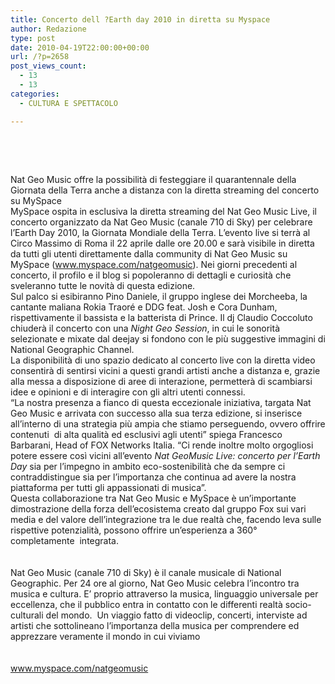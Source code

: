 ```yaml
---
title: Concerto dell ?Earth day 2010 in diretta su Myspace
author: Redazione
type: post
date: 2010-04-19T22:00:00+00:00
url: /?p=2658
post_views_count:
  - 13
  - 13
categories:
  - CULTURA E SPETTACOLO

---
```

&nbsp;

&nbsp;

<div>
  Nat Geo Music offre la possibilit&agrave; di festeggiare il quarantennale della Giornata della Terra anche a distanza con la diretta streaming del concerto su MySpace
</div>

<div>
  MySpace ospita in esclusiva la diretta streaming del Nat Geo Music Live, il concerto organizzato da Nat Geo Music (canale 710 di Sky) per celebrare l&rsquo;Earth Day 2010, la Giornata Mondiale della Terra. L&rsquo;evento live si terr&agrave; al Circo Massimo di Roma il 22 aprile dalle ore 20.00 e sar&agrave; visibile in diretta da tutti gli utenti direttamente dalla community di Nat Geo Music su MySpace (<a href="https://www.myspace.com/natgeomusic">www.myspace.com/natgeomusic</a>). Nei giorni precedenti al concerto, il profilo e il blog si popoleranno di dettagli e curiosit&agrave; che sveleranno tutte le novit&agrave; di questa edizione.
</div>

<div>
  Sul palco si esibiranno Pino Daniele, il gruppo inglese dei Morcheeba, la cantante maliana Rokia Traor&eacute; e DDG feat. Josh e Cora Dunham, rispettivamente il bassista e la batterista di Prince. Il dj Claudio Coccoluto chiuder&agrave; il concerto con una <i>Night Geo Session</i>, in cui le sonorit&agrave; selezionate e mixate dal deejay si fondono con le pi&ugrave; suggestive immagini di National Geographic Channel.
</div>

<div>
  La disponibilit&agrave; di uno spazio dedicato al concerto live con la diretta video consentir&agrave; di sentirsi vicini a questi grandi artisti anche a distanza e, grazie alla messa a disposizione di aree di interazione, permetter&agrave; di scambiarsi idee e opinioni e di interagire con gli altri utenti connessi.
</div>

<div>
  &ldquo;La nostra presenza a fianco di questa eccezionale iniziativa, targata Nat Geo Music e arrivata con successo alla sua terza edizione, si inserisce all&rsquo;interno di una strategia pi&ugrave; ampia che stiamo perseguendo, ovvero offrire contenuti&nbsp; di alta qualit&agrave; ed esclusivi agli utenti&rdquo; spiega Francesco Barbarani, Head of FOX Networks Italia. &ldquo;Ci rende inoltre molto orgogliosi potere essere cos&igrave; vicini all&rsquo;evento <i>Nat GeoMusic Live: concerto per l&rsquo;Earth Day</i> sia per l&rsquo;impegno in ambito eco&#45;sostenibilit&agrave; che da sempre ci contraddistingue sia per l&rsquo;importanza che continua ad avere la nostra piattaforma per tutti gli appassionati di musica&rdquo;.
</div>

<div>
  Questa collaborazione tra Nat Geo Music e MySpace &egrave; un&rsquo;importante dimostrazione della forza dell&rsquo;ecosistema creato dal gruppo Fox sui vari media e del valore dell&rsquo;integrazione tra le due realt&agrave; che, facendo leva sulle rispettive potenzialit&agrave;, possono offrire un&rsquo;esperienza a 360&deg; completamente&nbsp; integrata.
</div>

<div>
  &nbsp;
</div>

<div>
  &nbsp;
</div>

<div>
  Nat Geo Music (canale 710 di Sky) &egrave; il canale musicale di National Geographic. Per 24 ore al giorno, Nat Geo Music celebra l&rsquo;incontro tra musica e cultura. E&rsquo; proprio attraverso la musica, linguaggio universale per eccellenza, che il pubblico entra in contatto con le differenti realt&agrave; socio&#45;culturali del mondo. &nbsp;Un viaggio fatto di videoclip, concerti, interviste ad artisti che sottolineano l&rsquo;importanza della musica per comprendere ed apprezzare veramente il mondo in cui viviamo
</div>

<div>
  &nbsp;
</div>

<div>
  &nbsp;
</div>

<div>
  <a href="https://www.myspace.com/natgeomusic">www.myspace.com/natgeomusic</a>
</div>